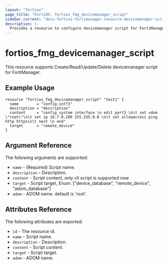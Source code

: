 ```yaml
---
layout: "fortios"
page_title: "FortiOS: fortios_fmg_devicemanager_script"
sidebar_current: "docs-fortios-fortimanager-resource-devicemanager-script"
description: |-
  Provides a resource to configure devicemanager script for FortiManager.
---
```


# fortios_fmg_devicemanager_script
This resource supports Create/Read/Update/Delete devicemanager script for FortiManager.

## Example Usage
```hcl
resource "fortios_fmg_devicemanager_script" "test1" {
  name        = "config-intf3"
  description = "description"
  content     = "config system interface \n edit port3 \n\t set vdom \"root\"\n\t set ip 10.7.0.200 255.255.0.0 \n\t set allowaccess ping http https\n\t next \n end"
  target      = "remote_device"
}
```

## Argument Reference
The following arguments are supported:

* `name` - (Required) Script name.
* `description` - Description.
* `content` - Script content, only cli script is supported now
* `target` - Script target, Enum: ["device_database", "remote_device", "adom_database"]
* `adom` - ADOM name. default is 'root'.

## Attributes Reference
The following attributes are exported:

* `id` - The resource id.
* `name` - Script name.
* `description` - Description.
* `content` - Script content.
* `target` - Script target.
* `adom` - ADOM name.
